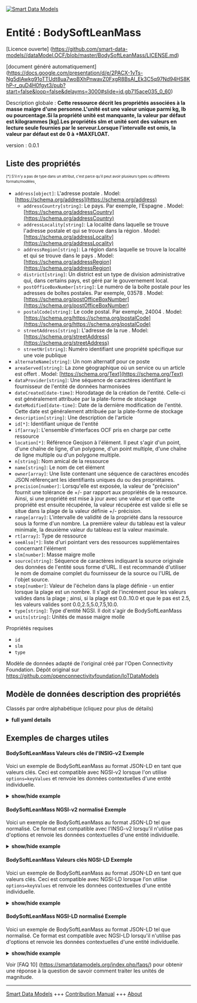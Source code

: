 <!-- 10-Header -->  
[![Smart Data Models](https://smartdatamodels.org/wp-content/uploads/2022/01/SmartDataModels_logo.png "Logo")](https://smartdatamodels.org)  
Entité : BodySoftLeanMass  
=========================<!-- /10-Header -->  
<!-- 15-License -->  
[Licence ouverte] (https://github.com/smart-data-models//dataModel.OCF/blob/master/BodySoftLeanMass/LICENSE.md)  
[document généré automatiquement] (https://docs.google.com/presentation/d/e/2PACX-1vTs-Ng5dIAwkg91oTTUdt8ua7woBXhPnwavZ0FxgR8BsAI_Ek3C5q97Nd94HS8KhP-r_quD4H0fgyt3/pub?start=false&loop=false&delayms=3000#slide=id.gb715ace035_0_60)  
<!-- /15-License -->  
<!-- 20-Description -->  
Description globale : **Cette ressource décrit les propriétés associées à la masse maigre d'une personne.L'unité est une valeur unique parmi kg, lb ou pourcentage.Si la propriété unité est manquante, la valeur par défaut est kilogrammes [kg].Les propriétés slm et unité sont des valeurs en lecture seule fournies par le serveur.Lorsque l'intervalle est omis, la valeur par défaut est de 0 à +MAXFLOAT.**  
version : 0.0.1  
<!-- /20-Description -->  
<!-- 30-PropertiesList -->  

## Liste des propriétés  

<sup><sub>[*] S'il n'y a pas de type dans un attribut, c'est parce qu'il peut avoir plusieurs types ou différents formats/modèles</sub></sup>.  
- `address[object]`: L'adresse postale  . Model: [https://schema.org/address](https://schema.org/address)	- `addressCountry[string]`: Le pays. Par exemple, l'Espagne  . Model: [https://schema.org/addressCountry](https://schema.org/addressCountry)  
	- `addressLocality[string]`: La localité dans laquelle se trouve l'adresse postale et qui se trouve dans la région  . Model: [https://schema.org/addressLocality](https://schema.org/addressLocality)  
	- `addressRegion[string]`: La région dans laquelle se trouve la localité et qui se trouve dans le pays  . Model: [https://schema.org/addressRegion](https://schema.org/addressRegion)  
	- `district[string]`: Un district est un type de division administrative qui, dans certains pays, est géré par le gouvernement local.    
	- `postOfficeBoxNumber[string]`: Le numéro de la boîte postale pour les adresses de boîtes postales. Par exemple, 03578  . Model: [https://schema.org/postOfficeBoxNumber](https://schema.org/postOfficeBoxNumber)  
	- `postalCode[string]`: Le code postal. Par exemple, 24004  . Model: [https://schema.org/https://schema.org/postalCode](https://schema.org/https://schema.org/postalCode)  
	- `streetAddress[string]`: L'adresse de la rue  . Model: [https://schema.org/streetAddress](https://schema.org/streetAddress)  
	- `streetNr[string]`: Numéro identifiant une propriété spécifique sur une voie publique    
- `alternateName[string]`: Un nom alternatif pour ce poste  - `areaServed[string]`: La zone géographique où un service ou un article est offert  . Model: [https://schema.org/Text](https://schema.org/Text)- `dataProvider[string]`: Une séquence de caractères identifiant le fournisseur de l'entité de données harmonisées  - `dateCreated[date-time]`: Horodatage de la création de l'entité. Celle-ci est généralement attribuée par la plate-forme de stockage  - `dateModified[date-time]`: Date de la dernière modification de l'entité. Cette date est généralement attribuée par la plate-forme de stockage  - `description[string]`: Une description de l'article  - `id[*]`: Identifiant unique de l'entité  - `if[array]`: L'ensemble d'interfaces OCF pris en charge par cette ressource  - `location[*]`: Référence Geojson à l'élément. Il peut s'agir d'un point, d'une chaîne de ligne, d'un polygone, d'un point multiple, d'une chaîne de ligne multiple ou d'un polygone multiple.  - `n[string]`: Nom amical de la ressource  - `name[string]`: Le nom de cet élément  - `owner[array]`: Une liste contenant une séquence de caractères encodés JSON référençant les identifiants uniques du ou des propriétaires.  - `precision[number]`: Lorsqu'elle est exposée, la valeur de "précision" fournit une tolérance de +/- par rapport aux propriétés de la ressource. Ainsi, si une propriété est mise à jour avec une valeur et que cette propriété est ensuite récupérée, la valeur récupérée est valide si elle se situe dans la plage de la valeur définie +/- précision.  - `range[array]`: L'intervalle de validité de la propriété dans la ressource sous la forme d'un nombre. La première valeur du tableau est la valeur minimale, la deuxième valeur du tableau est la valeur maximale.  - `rt[array]`: Type de ressource  - `seeAlso[*]`: liste d'uri pointant vers des ressources supplémentaires concernant l'élément  - `slm[number]`: Masse maigre molle  - `source[string]`: Séquence de caractères indiquant la source originale des données de l'entité sous forme d'URL. Il est recommandé d'utiliser le nom de domaine complet du fournisseur de la source ou l'URL de l'objet source.  - `step[number]`: Valeur de l'échelon dans la plage définie - un entier lorsque la plage est un nombre.  Il s'agit de l'incrément pour les valeurs valides dans la plage ; ainsi, si la plage est 0.0..10.0 et que le pas est 2.5, les valeurs valides sont 0.0,2.5,5.0,7.5,10.0.  - `type[string]`: Type d'entité NGSI. Il doit s'agir de BodySoftLeanMass  - `units[string]`: Unités de masse maigre molle  <!-- /30-PropertiesList -->  
<!-- 35-RequiredProperties -->  
Propriétés requises  
- `id`  - `slm`  - `type`  <!-- /35-RequiredProperties -->  
<!-- 40-RequiredProperties -->  
Modèle de données adapté de l'original créé par l'Open Connectivity Foundation. Dépôt original sur https://github.com/openconnectivityfoundation/IoTDataModels  
<!-- /40-RequiredProperties -->  
<!-- 50-DataModelHeader -->  
## Modèle de données description des propriétés  
Classés par ordre alphabétique (cliquez pour plus de détails)  
<!-- /50-DataModelHeader -->  
<!-- 60-ModelYaml -->  
<details><summary><strong>full yaml details</strong></summary>    
```yaml  
BodySoftLeanMass:    
  description: 'This Resource describes the Properties associated with a person''s body soft lean mass.The unit is a single value that is one of kg, lb or percent.If the unit Property is missing the default is kilograms [kg].The slm and unit Properties are read-only values that are provided by the Server.When range is omitted the default is 0 to +MAXFLOAT.'    
  properties:    
    address:    
      description: The mailing address    
      properties:    
        addressCountry:    
          description: 'The country. For example, Spain'    
          type: string    
          x-ngsi:    
            model: https://schema.org/addressCountry    
            type: Property    
        addressLocality:    
          description: 'The locality in which the street address is, and which is in the region'    
          type: string    
          x-ngsi:    
            model: https://schema.org/addressLocality    
            type: Property    
        addressRegion:    
          description: 'The region in which the locality is, and which is in the country'    
          type: string    
          x-ngsi:    
            model: https://schema.org/addressRegion    
            type: Property    
        district:    
          description: 'A district is a type of administrative division that, in some countries, is managed by the local government'    
          type: string    
          x-ngsi:    
            type: Property    
        postOfficeBoxNumber:    
          description: 'The post office box number for PO box addresses. For example, 03578'    
          type: string    
          x-ngsi:    
            model: https://schema.org/postOfficeBoxNumber    
            type: Property    
        postalCode:    
          description: 'The postal code. For example, 24004'    
          type: string    
          x-ngsi:    
            model: https://schema.org/https://schema.org/postalCode    
            type: Property    
        streetAddress:    
          description: The street address    
          type: string    
          x-ngsi:    
            model: https://schema.org/streetAddress    
            type: Property    
        streetNr:    
          description: Number identifying a specific property on a public street    
          type: string    
          x-ngsi:    
            type: Property    
      type: object    
      x-ngsi:    
        model: https://schema.org/address    
        type: Property    
    alternateName:    
      description: An alternative name for this item    
      type: string    
      x-ngsi:    
        type: Property    
    areaServed:    
      description: The geographic area where a service or offered item is provided    
      type: string    
      x-ngsi:    
        model: https://schema.org/Text    
        type: Property    
    dataProvider:    
      description: A sequence of characters identifying the provider of the harmonised data entity    
      type: string    
      x-ngsi:    
        type: Property    
    dateCreated:    
      description: Entity creation timestamp. This will usually be allocated by the storage platform    
      format: date-time    
      type: string    
      x-ngsi:    
        type: Property    
    dateModified:    
      description: Timestamp of the last modification of the entity. This will usually be allocated by the storage platform    
      format: date-time    
      type: string    
      x-ngsi:    
        type: Property    
    description:    
      description: A description of this item    
      type: string    
      x-ngsi:    
        type: Property    
    id:    
      anyOf:    
        - description: Identifier format of any NGSI entity    
          maxLength: 256    
          minLength: 1    
          pattern: ^[\w\-\.\{\}\$\+\*\[\]`|~^@!,:\\]+$    
          type: string    
          x-ngsi:    
            type: Property    
        - description: Identifier format of any NGSI entity    
          format: uri    
          type: string    
          x-ngsi:    
            type: Property    
      description: Unique identifier of the entity    
      x-ngsi:    
        type: Property    
    if:    
      description: The OCF Interface set supported by this Resource    
      items:    
        enum:    
          - oic.if.s    
          - oic.if.baseline    
        maxLength: 64    
        type: string    
      minItems: 1    
      readOnly: true    
      type: array    
      uniqueItems: true    
      x-ngsi:    
        type: Property    
    location:    
      description: 'Geojson reference to the item. It can be Point, LineString, Polygon, MultiPoint, MultiLineString or MultiPolygon'    
      oneOf:    
        - description: Geojson reference to the item. Point    
          properties:    
            bbox:    
              items:    
                type: number    
              minItems: 4    
              type: array    
            coordinates:    
              items:    
                type: number    
              minItems: 2    
              type: array    
            type:    
              enum:    
                - Point    
              type: string    
          required:    
            - type    
            - coordinates    
          title: GeoJSON Point    
          type: object    
          x-ngsi:    
            type: GeoProperty    
        - description: Geojson reference to the item. LineString    
          properties:    
            bbox:    
              items:    
                type: number    
              minItems: 4    
              type: array    
            coordinates:    
              items:    
                items:    
                  type: number    
                minItems: 2    
                type: array    
              minItems: 2    
              type: array    
            type:    
              enum:    
                - LineString    
              type: string    
          required:    
            - type    
            - coordinates    
          title: GeoJSON LineString    
          type: object    
          x-ngsi:    
            type: GeoProperty    
        - description: Geojson reference to the item. Polygon    
          properties:    
            bbox:    
              items:    
                type: number    
              minItems: 4    
              type: array    
            coordinates:    
              items:    
                items:    
                  items:    
                    type: number    
                  minItems: 2    
                  type: array    
                minItems: 4    
                type: array    
              type: array    
            type:    
              enum:    
                - Polygon    
              type: string    
          required:    
            - type    
            - coordinates    
          title: GeoJSON Polygon    
          type: object    
          x-ngsi:    
            type: GeoProperty    
        - description: Geojson reference to the item. MultiPoint    
          properties:    
            bbox:    
              items:    
                type: number    
              minItems: 4    
              type: array    
            coordinates:    
              items:    
                items:    
                  type: number    
                minItems: 2    
                type: array    
              type: array    
            type:    
              enum:    
                - MultiPoint    
              type: string    
          required:    
            - type    
            - coordinates    
          title: GeoJSON MultiPoint    
          type: object    
          x-ngsi:    
            type: GeoProperty    
        - description: Geojson reference to the item. MultiLineString    
          properties:    
            bbox:    
              items:    
                type: number    
              minItems: 4    
              type: array    
            coordinates:    
              items:    
                items:    
                  items:    
                    type: number    
                  minItems: 2    
                  type: array    
                minItems: 2    
                type: array    
              type: array    
            type:    
              enum:    
                - MultiLineString    
              type: string    
          required:    
            - type    
            - coordinates    
          title: GeoJSON MultiLineString    
          type: object    
          x-ngsi:    
            type: GeoProperty    
        - description: Geojson reference to the item. MultiLineString    
          properties:    
            bbox:    
              items:    
                type: number    
              minItems: 4    
              type: array    
            coordinates:    
              items:    
                items:    
                  items:    
                    items:    
                      type: number    
                    minItems: 2    
                    type: array    
                  minItems: 4    
                  type: array    
                type: array    
              type: array    
            type:    
              enum:    
                - MultiPolygon    
              type: string    
          required:    
            - type    
            - coordinates    
          title: GeoJSON MultiPolygon    
          type: object    
          x-ngsi:    
            type: GeoProperty    
      x-ngsi:    
        type: GeoProperty    
    n:    
      description: Friendly name of the Resource    
      maxLength: 64    
      readOnly: true    
      type: string    
      x-ngsi:    
        type: Property    
    name:    
      description: The name of this item    
      type: string    
      x-ngsi:    
        type: Property    
    owner:    
      description: A List containing a JSON encoded sequence of characters referencing the unique Ids of the owner(s)    
      items:    
        anyOf:    
          - description: Identifier format of any NGSI entity    
            maxLength: 256    
            minLength: 1    
            pattern: ^[\w\-\.\{\}\$\+\*\[\]`|~^@!,:\\]+$    
            type: string    
            x-ngsi:    
              type: Property    
          - description: Identifier format of any NGSI entity    
            format: uri    
            type: string    
            x-ngsi:    
              type: Property    
        description: Unique identifier of the entity    
        x-ngsi:    
          type: Property    
      type: array    
      x-ngsi:    
        type: Property    
    precision:    
      description: 'When exposed the value in ''precision'' provides a +/- tolerance against the Properties in the Resource. Thus if a Property is UPDATED to a value and that Property then RETRIEVED, the RETRIEVED value is valid if in the range of the set value +/- precision'    
      readOnly: true    
      type: number    
      x-ngsi:    
        type: Property    
    range:    
      description: 'The valid range for the Property in the Resource as a number. The first value in the array is the minimum value, the second value in the array is the maximum value'    
      items:    
        type: number    
      maxItems: 2    
      minItems: 2    
      readOnly: true    
      type: array    
      x-ngsi:    
        type: Property    
    rt:    
      description: Resource Type    
      items:    
        enum:    
          - oic.r.body.slm    
        maxLength: 64    
        type: string    
      minItems: 1    
      readOnly: true    
      type: array    
      uniqueItems: true    
      x-ngsi:    
        type: Property    
    seeAlso:    
      description: list of uri pointing to additional resources about the item    
      oneOf:    
        - items:    
            format: uri    
            type: string    
          minItems: 1    
          type: array    
        - format: uri    
          type: string    
      x-ngsi:    
        type: Property    
    slm:    
      description: Body soft lean mass    
      minimum: 0.0    
      readOnly: true    
      type: number    
      x-ngsi:    
        type: Property    
    source:    
      description: 'A sequence of characters giving the original source of the entity data as a URL. Recommended to be the fully qualified domain name of the source provider, or the URL to the source object'    
      type: string    
      x-ngsi:    
        type: Property    
    step:    
      description: 'Step value across the defined range an integer when the range is a number.  This is the increment for valid values across the range; so if range is 0.0..10.0 and step is 2.5 then valid values are 0.0,2.5,5.0,7.5,10.0'    
      readOnly: true    
      type: number    
      x-ngsi:    
        type: Property    
    type:    
      description: NGSI entity type. It has to be BodySoftLeanMass    
      enum:    
        - BodySoftLeanMass    
      type: string    
      x-ngsi:    
        type: Property    
    units:    
      default: kg    
      description: Body soft lean mass units    
      enum:    
        - kg    
        - lb    
        - percent    
      readOnly: true    
      type: string    
      x-ngsi:    
        type: Property    
  required:    
    - slm    
    - id    
    - type    
  type: object    
  x-derived-from: https://raw.githubusercontent.com/openconnectivityfoundation/IoTDataModels/master/BodySoftLeanMassResURI.swagger.json    
  x-disclaimer: 'Redistribution and use in source and binary forms, with or without modification, are permitted  provided that the license conditions are met. Copyleft (c) 2022 Contributors to Smart Data Models Program'    
  x-license-url: https://github.com/smart-data-models/dataModel.OCF/blob/master/BodySoftLeanMass/LICENSE.md    
  x-model-schema: https://smart-data-models.github.io/dataModel.OCF/BodySoftLeanMass/schema.json    
  x-model-tags: OCF    
  x-version: 0.0.1    
```  
</details>    
<!-- /60-ModelYaml -->  
<!-- 70-MiddleNotes -->  
<!-- /70-MiddleNotes -->  
<!-- 80-Examples -->  
## Exemples de charges utiles  
#### BodySoftLeanMass Valeurs clés de l'INSIG-v2 Exemple  
Voici un exemple de BodySoftLeanMass au format JSON-LD en tant que valeurs clés. Ceci est compatible avec NGSI-v2 lorsque l'on utilise `options=keyValues` et renvoie les données contextuelles d'une entité individuelle.  
<details><summary><strong>show/hide example</strong></summary>    
```json  
{  
    "id": "urn:ngsi-ld:BodySoftLeanMass:id:XDMZ:15679729",  
    "dateCreated": "1982-09-12T09:16:04Z",  
    "dateModified": "1997-02-13T17:35:45Z",  
    "source": "Strong newspaper dog institut",  
    "name": "Structure thousand town create spring new. Position police practice chair region phone city. Officer partner cell both parent.",  
    "alternateName": "Again walk civil cost for. Out still all figure want specific. Debate finally tough check. Up gas cut.",  
    "description": "Weight themselves",  
    "dataProvider": "Me pretty stay protect participant fight. Art recognize finally key ",  
    "owner": [  
        "urn:ngsi-ld:BodySoftLeanMass:items:GMHN:56339615",  
        "urn:ngsi-ld:BodySoftLeanMass:items:UVXV:74830962"  
    ],  
    "seeAlso": [  
        "urn:ngsi-ld:BodySoftLeanMass:items:NEJT:56397138"  
    ],  
    "location": {  
        "type": "Point",  
        "coordinates": [  
            -32.9838625,  
            -13.350756  
        ]  
    },  
    "address": {  
        "streetAddress": "Action whether hea",  
        "addressLocality": "Able this happen positive dark. Cut laugh cold blood seat. Expert sea spend magazine necessary when travel evening.",  
        "addressRegion": "Three join late health far save government born. Woman today conf",  
        "addressCountry": "Door control different general subject situation recently. Hear where during trip matter.",  
        "postalCode": "Record right reflect. Trouble move meeting.",  
        "postOfficeBoxNumber": "Really physical move how onto fine to. Could hotel reach raise color property probably not. Field condition second leader.",  
        "streetNr": "Positive to guess news. Quality run skill subject class.",  
        "district": "Look travel material. High floor machine race foot. Receive small wall crime."  
    },  
    "areaServed": "Property of side leader quickly government. Pl",  
    "rt": [  
        "oic.r.body.slm"  
    ],  
    "slm": 342.3,  
    "units": "percent",  
    "range": [  
        906.5,  
        314.9  
    ],  
    "step": 109.9,  
    "precision": 597.1,  
    "n": "Design family wa",  
    "if": [  
        "oic.if.s"  
    ],  
    "type": "BodySoftLeanMass"  
}  
```  
</details>  
#### BodySoftLeanMass NGSI-v2 normalisé Exemple  
Voici un exemple de BodySoftLeanMass au format JSON-LD tel que normalisé. Ce format est compatible avec l'INSG-v2 lorsqu'il n'utilise pas d'options et renvoie les données contextuelles d'une entité individuelle.  
<details><summary><strong>show/hide example</strong></summary>    
```json  
{  
    "id": "urn:ngsi-ld:BodySoftLeanMass:id:XDMZ:15679729",  
    "dateCreated": {  
        "type": "DateTime",  
        "value": "1982-09-12T09:16:04Z"  
    },  
    "dateModified": {  
        "type": "DateTime",  
        "value": "1997-02-13T17:35:45Z"  
    },  
    "source": {  
        "type": "Text",  
        "value": "Strong newspaper dog institut"  
    },  
    "name": {  
        "type": "Text",  
        "value": "Structure thousand town create spring new. Position police practice chair region phone city. Officer partner cell both parent."  
    },  
    "alternateName": {  
        "type": "Text",  
        "value": "Again walk civil cost for. Out still all figure want specific. Debate finally tough check. Up gas cut."  
    },  
    "description": {  
        "type": "Text",  
        "value": "Weight themselves"  
    },  
    "dataProvider": {  
        "type": "Text",  
        "value": "Me pretty stay protect participant fight. Art recognize finally key "  
    },  
    "owner": {  
        "type": "StructuredValue",  
        "value": [  
            "urn:ngsi-ld:BodySoftLeanMass:items:GMHN:56339615",  
            "urn:ngsi-ld:BodySoftLeanMass:items:UVXV:74830962"  
        ]  
    },  
    "seeAlso": {  
        "type": "StructuredValue",  
        "value": [  
            "urn:ngsi-ld:BodySoftLeanMass:items:NEJT:56397138"  
        ]  
    },  
    "location": {  
        "type": "geo:json",  
        "value": {  
            "type": "Point",  
            "coordinates": [  
                -32.9838625,  
                -13.350756  
            ]  
        }  
    },  
    "address": {  
        "type": "StructuredValue",  
        "value": {  
            "streetAddress": "Action whether hea",  
            "addressLocality": "Able this happen positive dark. Cut laugh cold blood seat. Expert sea spend magazine necessary when travel evening.",  
            "addressRegion": "Three join late health far save government born. Woman today conf",  
            "addressCountry": "Door control different general subject situation recently. Hear where during trip matter.",  
            "postalCode": "Record right reflect. Trouble move meeting.",  
            "postOfficeBoxNumber": "Really physical move how onto fine to. Could hotel reach raise color property probably not. Field condition second leader.",  
            "streetNr": "Positive to guess news. Quality run skill subject class.",  
            "district": "Look travel material. High floor machine race foot. Receive small wall crime."  
        }  
    },  
    "areaServed": {  
        "type": "Text",  
        "value": "Property of side leader quickly government. Pl"  
    },  
    "rt": {  
        "type": "StructuredValue",  
        "value": [  
            "oic.r.body.slm"  
        ]  
    },  
    "slm": {  
        "type": "Number",  
        "value": 342.3  
    },  
    "units": {  
        "type": "Text",  
        "value": "percent"  
    },  
    "range": {  
        "type": "StructuredValue",  
        "value": [  
            906.5,  
            314.9  
        ]  
    },  
    "step": {  
        "type": "Number",  
        "value": 109.9  
    },  
    "precision": {  
        "type": "Number",  
        "value": 597.1  
    },  
    "n": {  
        "type": "Text",  
        "value": "Design family wa"  
    },  
    "if": {  
        "type": "StructuredValue",  
        "value": [  
            "oic.if.s"  
        ]  
    },  
    "type": "BodySoftLeanMass"  
}  
```  
</details>  
#### BodySoftLeanMass Valeurs clés NGSI-LD Exemple  
Voici un exemple de BodySoftLeanMass au format JSON-LD en tant que valeurs clés. Ceci est compatible avec NGSI-LD lorsque l'on utilise `options=keyValues` et renvoie les données contextuelles d'une entité individuelle.  
<details><summary><strong>show/hide example</strong></summary>    
```json  
{  
    "id": "urn:ngsi-ld:BodySoftLeanMass:id:XDMZ:15679729",  
    "dateCreated": "1982-09-12T09:16:04Z",  
    "dateModified": "1997-02-13T17:35:45Z",  
    "source": "Strong newspaper dog institut",  
    "name": "Structure thousand town create spring new. Position police practice chair region phone city. Officer partner cell both parent.",  
    "alternateName": "Again walk civil cost for. Out still all figure want specific. Debate finally tough check. Up gas cut.",  
    "description": "Weight themselves",  
    "dataProvider": "Me pretty stay protect participant fight. Art recognize finally key ",  
    "owner": [  
        "urn:ngsi-ld:BodySoftLeanMass:items:GMHN:56339615",  
        "urn:ngsi-ld:BodySoftLeanMass:items:UVXV:74830962"  
    ],  
    "seeAlso": [  
        "urn:ngsi-ld:BodySoftLeanMass:items:NEJT:56397138"  
    ],  
    "location": {  
        "type": "Point",  
        "coordinates": [  
            -32.9838625,  
            -13.350756  
        ]  
    },  
    "address": {  
        "streetAddress": "Action whether hea",  
        "addressLocality": "Able this happen positive dark. Cut laugh cold blood seat. Expert sea spend magazine necessary when travel evening.",  
        "addressRegion": "Three join late health far save government born. Woman today conf",  
        "addressCountry": "Door control different general subject situation recently. Hear where during trip matter.",  
        "postalCode": "Record right reflect. Trouble move meeting.",  
        "postOfficeBoxNumber": "Really physical move how onto fine to. Could hotel reach raise color property probably not. Field condition second leader.",  
        "streetNr": "Positive to guess news. Quality run skill subject class.",  
        "district": "Look travel material. High floor machine race foot. Receive small wall crime."  
    },  
    "areaServed": "Property of side leader quickly government. Pl",  
    "rt": [  
        "oic.r.body.slm"  
    ],  
    "slm": 342.3,  
    "units": "percent",  
    "range": [  
        906.5,  
        314.9  
    ],  
    "step": 109.9,  
    "precision": 597.1,  
    "n": "Design family wa",  
    "if": [  
        "oic.if.s"  
    ],  
    "type": "BodySoftLeanMass",  
    "@context": [  
        "https://smartdatamodels.org/context.jsonld"  
    ]  
}  
```  
</details>  
#### BodySoftLeanMass NGSI-LD normalisé Exemple  
Voici un exemple de BodySoftLeanMass au format JSON-LD tel que normalisé. Ce format est compatible avec NGSI-LD lorsqu'il n'utilise pas d'options et renvoie les données contextuelles d'une entité individuelle.  
<details><summary><strong>show/hide example</strong></summary>    
```json  
{  
    "id": "urn:ngsi-ld:BodySoftLeanMass:id:XDMZ:15679729",  
    "dateCreated": {  
        "type": "Property",  
        "value": {  
            "@type": "DateTime",  
            "@value": "1982-09-12T09:16:04Z"  
        }  
    },  
    "dateModified": {  
        "type": "Property",  
        "value": {  
            "@type": "DateTime",  
            "@value": "1997-02-13T17:35:45Z"  
        }  
    },  
    "source": {  
        "type": "Property",  
        "value": "Strong newspaper dog institut"  
    },  
    "name": {  
        "type": "Property",  
        "value": "Structure thousand town create spring new. Position police practice chair region phone city. Officer partner cell both parent."  
    },  
    "alternateName": {  
        "type": "Property",  
        "value": "Again walk civil cost for. Out still all figure want specific. Debate finally tough check. Up gas cut."  
    },  
    "description": {  
        "type": "Property",  
        "value": "Weight themselves"  
    },  
    "dataProvider": {  
        "type": "Property",  
        "value": "Me pretty stay protect participant fight. Art recognize finally key "  
    },  
    "owner": {  
        "type": "Property",  
        "value": [  
            "urn:ngsi-ld:BodySoftLeanMass:items:GMHN:56339615",  
            "urn:ngsi-ld:BodySoftLeanMass:items:UVXV:74830962"  
        ]  
    },  
    "seeAlso": {  
        "type": "Property",  
        "value": [  
            "urn:ngsi-ld:BodySoftLeanMass:items:NEJT:56397138"  
        ]  
    },  
    "location": {  
        "type": "GeoProperty",  
        "value": {  
            "type": "Point",  
            "coordinates": [  
                -32.9838625,  
                -13.350756  
            ]  
        }  
    },  
    "address": {  
        "type": "Property",  
        "value": {  
            "streetAddress": "Action whether hea",  
            "addressLocality": "Able this happen positive dark. Cut laugh cold blood seat. Expert sea spend magazine necessary when travel evening.",  
            "addressRegion": "Three join late health far save government born. Woman today conf",  
            "addressCountry": "Door control different general subject situation recently. Hear where during trip matter.",  
            "postalCode": "Record right reflect. Trouble move meeting.",  
            "postOfficeBoxNumber": "Really physical move how onto fine to. Could hotel reach raise color property probably not. Field condition second leader.",  
            "streetNr": "Positive to guess news. Quality run skill subject class.",  
            "district": "Look travel material. High floor machine race foot. Receive small wall crime."  
        }  
    },  
    "areaServed": {  
        "type": "Property",  
        "value": "Property of side leader quickly government. Pl"  
    },  
    "rt": {  
        "type": "Property",  
        "value": [  
            "oic.r.body.slm"  
        ]  
    },  
    "slm": {  
        "type": "Property",  
        "value": 342.3  
    },  
    "units": {  
        "type": "Property",  
        "value": "percent"  
    },  
    "range": {  
        "type": "Property",  
        "value": [  
            906.5,  
            314.9  
        ]  
    },  
    "step": {  
        "type": "Property",  
        "value": 109.9  
    },  
    "precision": {  
        "type": "Property",  
        "value": 597.1  
    },  
    "n": {  
        "type": "Property",  
        "value": "Design family wa"  
    },  
    "if": {  
        "type": "Property",  
        "value": [  
            "oic.if.s"  
        ]  
    },  
    "type": "BodySoftLeanMass",  
    "@context": [  
        "https://smartdatamodels.org/context.jsonld"  
    ]  
}  
```  
</details><!-- /80-Examples -->  
<!-- 90-FooterNotes -->  
<!-- /90-FooterNotes -->  
<!-- 95-Units -->  
Voir [FAQ 10] (https://smartdatamodels.org/index.php/faqs/) pour obtenir une réponse à la question de savoir comment traiter les unités de magnitude.  
<!-- /95-Units -->  
<!-- 97-LastFooter -->  
---  
[Smart Data Models](https://smartdatamodels.org) +++ [Contribution Manual](https://bit.ly/contribution_manual) +++ [About](https://bit.ly/Introduction_SDM)<!-- /97-LastFooter -->  
